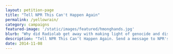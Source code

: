 ```yaml
---
layout: petition-page
title: "Tell NPR This Can't Happen Again"
permalink: /yellowrain/
category: campaigns
featured-image: '/static/images/featured/hmonghands.jpg'
blurb: "Why did Radiolab get away with making light of genocide and disrespecting a survivor?"
description: "Tell NPR This Can’t Happen Again. Send a message to NPR's VP of Diversity now."
date: 2014-11-08
---
```


<link href='https://actionnetwork.org/css/style-embed-whitelabel.css' rel='stylesheet' type='text/css' />
<script>window.yepnope || document.write('<script src="https://actionnetwork.org/assets/yepnope154-min.js"><\/script>');</script>
<script src='https://actionnetwork.org/widgets/v2/petition/tell-npr-this-cant-happen-again?format=js&source=widget&style=full'></script>
<div id='can-petition-area-tell-npr-this-cant-happen-again' style='width: 100%'><!-- this div is the target for our HTML insertion --></div>